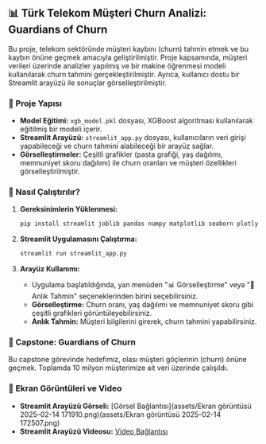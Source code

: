 ## 📊 Türk Telekom Müşteri Churn Analizi: Guardians of Churn

Bu proje, telekom sektöründe müşteri kaybını (churn) tahmin etmek ve bu kaybın önüne geçmek amacıyla geliştirilmiştir. Proje kapsamında, müşteri verileri üzerinde analizler yapılmış ve bir makine öğrenmesi modeli kullanılarak churn tahmini gerçekleştirilmiştir. Ayrıca, kullanıcı dostu bir Streamlit arayüzü ile sonuçlar görselleştirilmiştir.

### 📂 Proje Yapısı

*   **Model Eğitimi:** `xgb_model.pkl` dosyası, XGBoost algoritması kullanılarak eğitilmiş bir modeli içerir.
*   **Streamlit Arayüzü:** `streamlit_app.py` dosyası, kullanıcıların veri girişi yapabileceği ve churn tahmini alabileceği bir arayüz sağlar.
*   **Görselleştirmeler:** Çeşitli grafikler (pasta grafiği, yaş dağılımı, memnuniyet skoru dağılımı) ile churn oranları ve müşteri özellikleri görselleştirilmiştir.

### 🚀 Nasıl Çalıştırılır?

1.  **Gereksinimlerin Yüklenmesi:**

    ```bash
    pip install streamlit joblib pandas numpy matplotlib seaborn plotly altair pillow
    ```

2.  **Streamlit Uygulamasını Çalıştırma:**

    ```bash
    streamlit run streamlit_app.py
    ```

3.  **Arayüz Kullanımı:**

    *   Uygulama başlatıldığında, yan menüden "📊 Görselleştirme" veya "🤖 Anlık Tahmin" seçeneklerinden birini seçebilirsiniz.
    *   **Görselleştirme:** Churn oranı, yaş dağılımı ve memnuniyet skoru gibi çeşitli grafikleri görüntüleyebilirsiniz.
    *   **Anlık Tahmin:** Müşteri bilgilerini girerek, churn tahmini yapabilirsiniz.

### 📝 Capstone: Guardians of Churn

Bu capstone görevinde hedefimiz, olası müşteri göçlerinin (churn) önüne geçmek. Toplamda 10 milyon müşterimize ait veri üzerinde çalışıldı.

### 📸 Ekran Görüntüleri ve Video

*   **Streamlit Arayüzü Görseli:** [Görsel Bağlantısı](assets/Ekran görüntüsü 2025-02-14 171910.png)(assets/Ekran görüntüsü 2025-02-14 172507.png)
*   **Streamlit Arayüzü Videosu:** [Video Bağlantısı](assets/app.webm)
